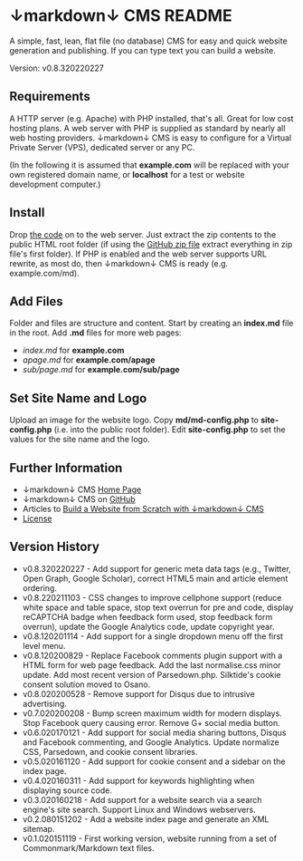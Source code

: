 # ↓markdown↓ CMS README

A simple, fast, lean, flat file (no database) CMS for easy and quick website generation and publishing. If you can type text you can build a website.

Version: v0.8.320220227

## Requirements

A HTTP server (e.g. Apache) with PHP installed, that's all. Great for low cost hosting plans. A web server with PHP is supplied as standard by nearly all web hosting providers. ↓markdown↓ CMS is easy to configure for a Virtual Private Server (VPS), dedicated server or any PC. 

(In the following it is assumed that **example.com** will be replaced with your own registered domain name, or **localhost** for a test or website development computer.)

## Install

Drop [the code](http://tekeye.uk/downloads/markdown-cms.zip "↓markdown↓ CMS Zip File") on to the web server. Just extract the zip contents to the public HTML root folder (if using the [GitHub zip file](https://github.com/GR8DAN/markdown-CMS/archive/master.zip "↓markdown↓ CMS from GitHub") extract everything in zip file's first folder). If PHP is enabled and the web server supports URL rewrite, as most do, then ↓markdown↓ CMS is ready (e.g. example.com/md).

## Add Files

Folder and files are structure and content. Start by creating an **index.md** file in the root. Add **.md** files for more web pages:

* _index.md_ for **example.com**
* _apage.md_ for **example.com/apage**
* _sub/page.md_ for **example.com/sub/page**

## Set Site Name and Logo

Upload an image for the website logo. Copy **md/md-config.php** to **site-config.php** (i.e. into the public root folder). Edit **site-config.php** to set the values for the site name and the logo.

## Further Information

* ↓markdown↓ CMS [Home Page](http://tekeye.uk/md/ "↓markdown↓ CMS Home Page")
* ↓markdown↓ CMS on [GitHub](https://github.com/GR8DAN/markdown-CMS "↓markdown↓ CMS on GitHub")
* Articles to [Build a Website from Scratch with ↓markdown↓ CMS](http://tekeye.uk/md_cms/build-a-website-from-scratch "Articles on Using ↓markdown↓ CMS")
* [License](/md/markdown-cms-license "↓markdown↓ CMS License")

## Version History

* v0.8.320220227 - Add support for generic meta data tags (e.g., Twitter, Open Graph, Google Scholar), correct HTML5 main and article element ordering.
* v0.8.220211103 - CSS changes to improve cellphone support (reduce white space and table space, stop text overrun for pre and code, display reCAPTCHA badge when feedback form used, stop feedback form overrun), update the Google Analytics code, update copyright year.
* v0.8.120201114 - Add support for a single dropdown menu off the first level menu.
* v0.8.120200829 - Replace Facebook comments plugin support with a HTML form for web page feedback. Add the last normalise.css minor update. Add most recent version of Parsedown.php. Silktide's cookie consent solution moved to Osano.
* v0.8.020200528 - Remove support for Disqus due to intrusive advertising.
* v0.7.020200208 - Bump screen maximum width for modern displays. Stop Facebook query causing error. Remove G+ social media button.
* v0.6.020170121 - Add support for social media sharing buttons, Disqus and Facebook commenting, and Google Analytics. Update normalize CSS, Parsedown, and cookie consent libraries. 
* v0.5.020161120 - Add support for cookie consent and a sidebar on the index page.
* v0.4.020160311 - Add support for keywords highlighting when displaying source code.
* v0.3.020160218 - Add support for a website search via a search engine's site search. Support Linux and Windows webservers.
* v0.2.080151202 - Add a website index page and generate an XML sitemap.
* v0.1.020151119 - First working version, website running from a set of Commonmark/Markdown text files.
